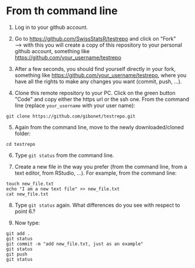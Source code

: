 
# From th command line

1. Log in to your github account.  

2. Go to <https://github.com/SwissStatsR/testrepo> and click on "Fork"  
    --> with this you will create a copy of this repository to your personal github account, something like <https://github.com/your_username/testrepo>  
    
3. After a few seconds, you should find yourself directly in your fork, something like <https://github.com/your_username/testrepo>, where you have all the rights to make any changes you want (commit, push, ...).  

4. Clone this remote repository to your PC. Click on the green button "Code" and copy either the https url or the ssh one. From the command line (replace `your_username` with your user name):
```
git clone https://github.com/gibonet/testrepo.git
```

5. Again from the command line, move to the newly downloaded/cloned folder:
```
cd testrepo
```

6. Type `git status` from the command line.  

7. Create a new file in the way you prefer (from the command line, from a text editor, from RStudio, ...). For example, from the command line:
```
touch new_file.txt
echo "I am a new text file" >> new_file.txt
cat new_file.txt
```

8. Type `git status` again. What differences do you see with respect to point 6.?  

9. Now type:
```
git add .
git status
git commit -m "add new_file.txt, just as an example"
git status
git push
git status
```
